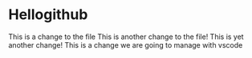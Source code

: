 # Hellogithub
This is a change to the file
This is another change to the file!
This is yet another change!
This is a change we are going to manage with vscode